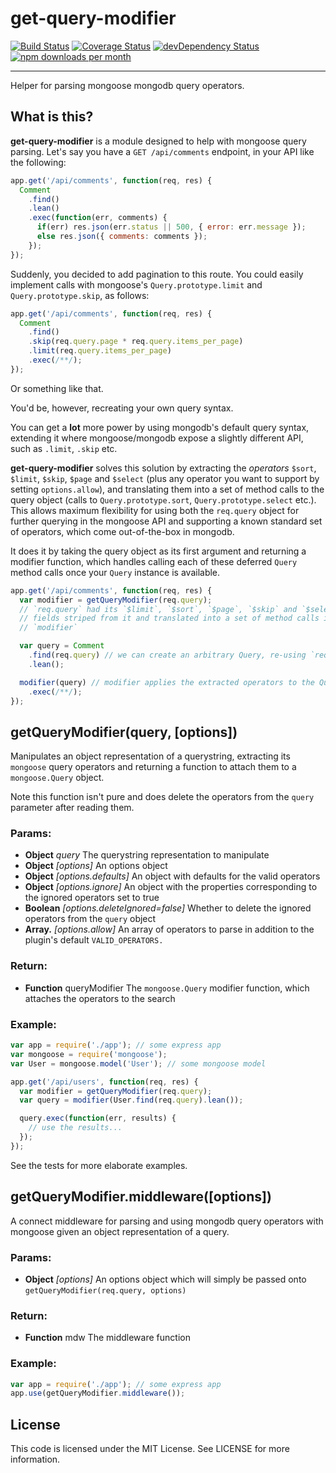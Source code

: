 get-query-modifier
==================
[![Build Status](https://travis-ci.org/yamadapc/get-query-modifier.svg?branch=master)](https://travis-ci.org/yamadapc/get-query-modifier)
[![Coverage Status](https://coveralls.io/repos/yamadapc/get-query-modifier/badge.png)](https://coveralls.io/r/yamadapc/get-query-modifier)
[![devDependency Status](https://david-dm.org/yamadapc/get-query-modifier/dev-status.svg)](https://david-dm.org/yamadapc/get-query-modifier#info=devDependencies)
[![npm downloads per month](http://img.shields.io/npm/dm/get-query-modifier.svg)](https://www.npmjs.org/package/get-query-modifier)

- - -

Helper for parsing mongoose mongodb query operators.

## What is this?

**get-query-modifier** is a module designed to help with mongoose query parsing.
Let's say you have a `GET /api/comments` endpoint, in your API like the
following:

```javascript
app.get('/api/comments', function(req, res) {
  Comment
    .find()
    .lean()
    .exec(function(err, comments) {
      if(err) res.json(err.status || 500, { error: err.message });
      else res.json({ comments: comments });
    });
});
```

Suddenly, you decided to add pagination to this route. You could easily
implement calls with mongoose's `Query.prototype.limit` and
`Query.prototype.skip`, as follows:

```javascript
app.get('/api/comments', function(req, res) {
  Comment
    .find()
    .skip(req.query.page * req.query.items_per_page)
    .limit(req.query.items_per_page)
    .exec(/**/);
});
```

Or something like that.

You'd be, however, recreating your own query syntax.

You can get a **lot** more power by using mongodb's default query syntax,
extending it where mongoose/mongodb expose a slightly different API, such
as `.limit`, `.skip` etc.

**get-query-modifier** solves this solution by extracting the _operators_
`$sort`, `$limit`, `$skip`, `$page` and `$select` (plus any operator you want to
support by setting `options.allow`), and translating them into a set of method
calls to the query object (calls to `Query.prototype.sort`,
`Query.prototype.select` etc.). This allows maximum flexibility for using both
the `req.query` object for further querying in the mongoose API and supporting a
known standard set of operators, which come out-of-the-box in mongodb.

It does it by taking the query object as its first argument and returning a
modifier function, which handles calling each of these deferred `Query` method
calls once your `Query` instance is available.

```javascript
app.get('/api/comments', function(req, res) {
  var modifier = getQueryModifier(req.query);
  // `req.query` had its `$limit`, `$sort`, `$page`, `$skip` and `$select`
  // fields striped from it and translated into a set of method calls in
  // `modifier`

  var query = Comment
    .find(req.query) // we can create an arbitrary Query, re-using `req.query`
    .lean();

  modifier(query) // modifier applies the extracted operators to the Query
    .exec(/**/);
});
```

## getQueryModifier(query, [options])

Manipulates an object representation of a querystring, extracting its
`mongoose` query operators and returning a function to attach them to a
`mongoose.Query` object.

Note this function isn't pure and does delete the operators from the `query`
parameter after reading them.

### Params:

* **Object** *query* The querystring representation to manipulate
* **Object** *[options]* An options object
* **Object** *[options.defaults]* An object with defaults for the valid
  operators
* **Object** *[options.ignore]* An object with the properties corresponding to
  the ignored operators set to true
* **Boolean** *[options.deleteIgnored=false]* Whether to delete the ignored
  operators from the `query` object
* **Array.<String>** *[options.allow]* An array of operators to parse in
  addition to the plugin's default `VALID_OPERATORS.`

### Return:

* **Function** queryModifier The `mongoose.Query` modifier function, which
  attaches the operators to the search

### Example:

```javascript
var app = require('./app'); // some express app
var mongoose = require('mongoose');
var User = mongoose.model('User'); // some mongoose model

app.get('/api/users', function(req, res) {
  var modifier = getQueryModifier(req.query);
  var query = modifier(User.find(req.query).lean());

  query.exec(function(err, results) {
    // use the results...
  });
});
```

See the tests for more elaborate examples.

## getQueryModifier.middleware([options])

A connect middleware for parsing and using mongodb query operators with
mongoose given an object representation of a query.

### Params:

* **Object** *[options]* An options object which will simply be passed onto
  `getQueryModifier(req.query, options)`

### Return:

* **Function** mdw The middleware function

### Example:

```javascript
var app = require('./app'); // some express app
app.use(getQueryModifier.middleware());
```

## License

This code is licensed under the MIT License. See LICENSE for more information.
